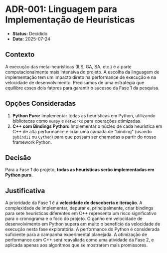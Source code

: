 # ADR-001: Linguagem para Implementação de Heurísticas

- **Status:** Decidido
- **Data:** 2025-07-24

## Contexto

A execução das meta-heurísticas (ILS, GA, SA, etc.) é a parte computacionalmente mais intensiva do projeto. A escolha da linguagem de implementação tem um impacto direto na performance de execução e na velocidade de desenvolvimento. Precisamos de uma estratégia que equilibre esses dois fatores para garantir o sucesso da Fase 1 da pesquisa.

## Opções Consideradas

1.  **Python Puro:** Implementar todas as heurísticas em Python, utilizando bibliotecas como `numpy` e `networkx` para operações otimizadas.
2.  **C++ com Bindings Python:** Implementar o núcleo de cada heurística em C++ de alta performance e criar uma camada de "binding" (usando `pybind11` ou `Cython`) para que possam ser chamadas a partir do nosso framework Python.

## Decisão

Para a Fase 1 do projeto, **todas as heurísticas serão implementadas em Python puro**.

## Justificativa

A prioridade da Fase 1 é a **velocidade de descoberta e iteração**. A complexidade de implementar, depurar e, principalmente, criar bindings para sete heurísticas diferentes em C++ representa um risco significativo para o cronograma e o foco do projeto. O ganho em velocidade de desenvolvimento em Python supera em muito o benefício da velocidade de execução nesta fase exploratória. A performance do Python é considerada suficiente para a campanha experimental planejada. A otimização de performance com C++ será reavaliada como uma atividade da Fase 2, e aplicada apenas aos algoritmos que se mostrarem mais promissores.
